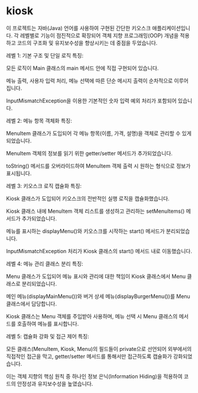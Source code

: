 # kiosk
이 프로젝트는 자바(Java) 언어를 사용하여 구현된 간단한 키오스크 애플리케이션입니다. 각 레벨별로 기능이 점진적으로 확장되어 객체 지향 프로그래밍(OOP) 개념을 적용하고 코드의 구조화 및 유지보수성을 향상시키는 데 중점을 두었습니다.

레벨 1: 기본 구조 및 단일 로직
특징:

모든 로직이 Main 클래스의 main 메서드 안에 직접 구현되어 있습니다.

메뉴 출력, 사용자 입력 처리, 메뉴 선택에 따른 단순 메시지 출력이 순차적으로 이루어집니다.

InputMismatchException을 이용한 기본적인 숫자 입력 예외 처리가 포함되어 있습니다.

레벨 2: 메뉴 항목 객체화
특징:

MenuItem 클래스가 도입되어 각 메뉴 항목(이름, 가격, 설명)을 객체로 관리할 수 있게 되었습니다.

MenuItem 객체의 정보를 읽기 위한 getter/setter 메서드가 추가되었습니다.

toString() 메서드를 오버라이드하여 MenuItem 객체 출력 시 원하는 형식으로 정보가 표시됩니다.

레벨 3: 키오스크 로직 캡슐화
특징:

Kiosk 클래스가 도입되어 키오스크의 전반적인 실행 로직을 캡슐화했습니다.

Kiosk 클래스 내에 MenuItem 객체 리스트를 생성하고 관리하는 setMenuItems() 메서드가 추가되었습니다.

메뉴를 표시하는 displayMenu()와 키오스크를 시작하는 start() 메서드가 분리되었습니다.

InputMismatchException 처리가 Kiosk 클래스의 start() 메서드 내로 이동했습니다.

레벨 4: 메뉴 관리 클래스 분리
특징:

Menu 클래스가 도입되어 메뉴 표시와 관리에 대한 책임이 Kiosk 클래스에서 Menu 클래스로 분리되었습니다.

메인 메뉴(displayMainMenu())와 버거 상세 메뉴(displayBurgerMenu())를 Menu 클래스에서 담당합니다.

Kiosk 클래스는 Menu 객체를 주입받아 사용하며, 메뉴 선택 시 Menu 클래스의 메서드를 호출하여 메뉴를 표시합니다.

레벨 5: 캡슐화 강화 및 접근 제어
특징:

모든 클래스(MenuItem, Kiosk, Menu)의 필드들이 private으로 선언되어 외부에서의 직접적인 접근을 막고, getter/setter 메서드를 통해서만 접근하도록 캡슐화가 강화되었습니다.

이는 객체 지향의 핵심 원칙 중 하나인 정보 은닉(Information Hiding)을 적용하여 코드의 안정성과 유지보수성을 높였습니다.
